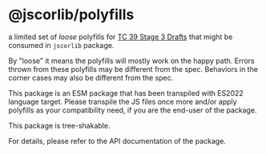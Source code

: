 # @jscorlib/polyfills

a limited set of _loose_ polyfills for [TC 39 Stage 3 Drafts](https://tc39.es/process-document/) that might be consumed in `jscorlib` package.

By "loose" it means the polyfills will mostly work on the happy path. Errors thrown from these polyfills may be different from the spec. Behaviors in the corner cases may also be different from the spec.

This package is an ESM package that has been transpiled with ES2022 language target. Please transpile the JS files once more and/or apply polyfills as your compatibility need, if you are the end-user of the package.

This package is tree-shakable.

For details, please refer to the API documentation of the package.
